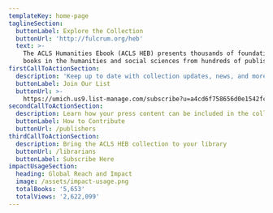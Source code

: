 ```yaml
---
templateKey: home-page
taglineSection:
  buttonLabel: Explore the Collection
  buttonUrl: 'http://fulcrum.org/heb'
  text: >-
    The ACLS Humanities Ebook (ACLS HEB) presents thousands of foundational
    books in the humanities and social sciences from hundreds of publishers.
firstCallToActionSection:
  description: 'Keep up to date with collection updates, news, and more'
  buttonLabel: Join Our List
  buttonUrl: >-
    https://umich.us9.list-manage.com/subscribe?u=a4cd6f758656d0e1542fcb495&id=d47a9ddff3
secondCallToActionSection:
  description: Learn how your press content can be included in the collection
  buttonLabel: How to Contribute
  buttonUrl: /publishers
thirdCallToActionSection:
  description: Bring the ACLS HEB collection to your library
  buttonUrl: /librarians
  buttonLabel: Subscribe Here
impactUsageSection:
  heading: Global Reach and Impact
  image: /assets/impact-usage.png
  totalBooks: '5,653'
  totalViews: '2,622,099'
---
```


